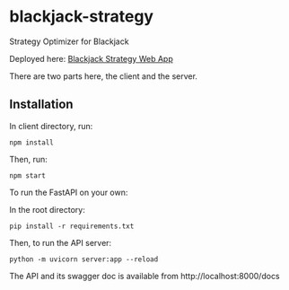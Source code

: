 # blackjack-strategy
Strategy Optimizer for Blackjack

Deployed here: [Blackjack Strategy Web App](https://blackjack-strategy-2649b.web.app/)

There are two parts here, the client and the server.

## Installation

In client directory, run:
```
npm install
```

Then, run:
```
npm start
```

To run the FastAPI on your own:

In the root directory:
```
pip install -r requirements.txt
```

Then, to run the API server:
```
python -m uvicorn server:app --reload
```

The API and its swagger doc is available from http://localhost:8000/docs
